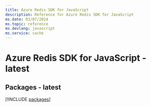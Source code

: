 ```yaml
---
title: Azure Redis SDK for JavaScript
description: Reference for Azure Redis SDK for JavaScript
ms.date: 03/07/2024
ms.topic: reference
ms.devlang: javascript
ms.service: cache
---
```

# Azure Redis SDK for JavaScript - latest
## Packages - latest
[!INCLUDE [packages](redis-index.md)]